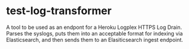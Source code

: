 # test-log-transformer

A tool to be used as an endpont for a Heroku Logplex HTTPS Log Drain. Parses the syslogs, puts them into an acceptable format for indexing via Elasticsearch, and then sends them to an Elasiticsearch ingest endpoint.
